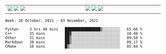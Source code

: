 <!-- ![Anurag's github stats](https://github-readme-stats.vercel.app/api?username=tfwang96&count_private=true&show_icons=true&bg_color=ffffff,a9a9a9,ff0000&text_color=ffffff&title_color=ffffff&icon_color=ffffff) -->


<table cellspacing="0" cellpadding="0" style="border-collapse: collapse; border: none;">
  <tbody>
  <tr style="border: none;">
    <td width="500px" style="border: none; vertical-align: top;">
      <img src="https://github.com/tfwang96/tfwang96/blob/main/header.svg">
      <img src="https://github.com/tfwang96/tfwang96/blob/main/repositories.svg">
<!--       <img src="https://github.com/tfwang96/tfwang96/blob/main/posts.svg"> -->
      <img src="https://github.com/tfwang96/tfwang96/blob/main/languages.svg">
<!--       <img src="https://github.com/tfwang96/tfwang96/blob/main/topics.svg"> -->
    </td>
    <td width="500px" style="border: none; vertical-align: top;">
       <img src="https://github.com/tfwang96/tfwang96/blob/main/followup.svg">
      <img src="https://github.com/tfwang96/tfwang96/blob/main/reactions.svg">
      <img src="https://github.com/tfwang96/tfwang96/blob/main/activity-community.svg">
<!--       <img src="https://github.com/tfwang96/tfwang96/blob/main/stackoverflow.svg"> -->
<!--       <img src="https://github.com/tfwang96/tfwang96/blob/main/achievements.svg"> -->
    </td>
  </tr>
  </tbody>
</table>

<!--START_SECTION:waka-->
```text
Week: 28 October, 2021 - 03 November, 2021

Python     3 hrs 40 mins   ████████████████▒░░░░░░░░   65.66 % 
C++        35 mins         ██▓░░░░░░░░░░░░░░░░░░░░░░   10.48 % 
Other      31 mins         ██▒░░░░░░░░░░░░░░░░░░░░░░   09.50 % 
Markdown   30 mins         ██▒░░░░░░░░░░░░░░░░░░░░░░   09.17 % 
CMake      16 mins         █▒░░░░░░░░░░░░░░░░░░░░░░░   05.04 % 
```
<!--END_SECTION:waka-->
